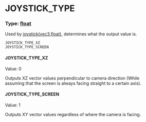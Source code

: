 # JOYSTICK_TYPE
### Type: [float](/MdDocs/Types/Float.md)
Used by [joystick(vec3,float)](/MdDocs/Functions/Control/Joystick.md), determines what the output value is.
```
JOYSTICK_TYPE_XZ
JOYSTICK_TYPE_SCREEN
```
#### JOYSTICK_TYPE_XZ
Value: 0

Outputs XZ vector values perpendicular to camera direction (While assuming that the screen is always facing straight to a certain axis).
#### JOYSTICK_TYPE_SCREEN
Value: 1

Outputs XY vector values regardless of where the camera is facing.
